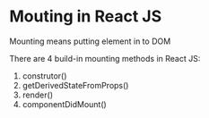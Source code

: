 # Mouting in React JS

Mounting means putting element in to DOM

There are 4 build-in mounting methods in React JS:

1. construtor()
2. getDerivedStateFromProps()
3. render()
4. componentDidMount()